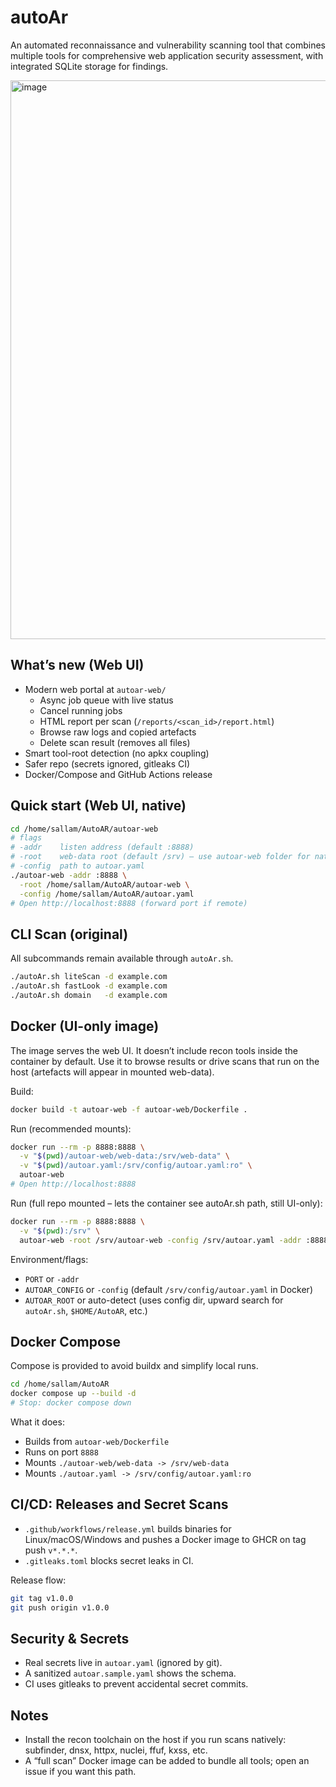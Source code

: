 # autoAr

An automated reconnaissance and vulnerability scanning tool that combines multiple tools for comprehensive web application security assessment, with integrated SQLite storage for findings.

<img width="1253" height="894" alt="image" src="https://github.com/user-attachments/assets/f139409c-c27d-4c6b-a0c3-218f8f9825d8" />


## What’s new (Web UI)
- Modern web portal at `autoar-web/`
  - Async job queue with live status
  - Cancel running jobs
  - HTML report per scan (`/reports/<scan_id>/report.html`)
  - Browse raw logs and copied artefacts
  - Delete scan result (removes all files)
- Smart tool-root detection (no apkx coupling)
- Safer repo (secrets ignored, gitleaks CI)
- Docker/Compose and GitHub Actions release

## Quick start (Web UI, native)
```bash
cd /home/sallam/AutoAR/autoar-web
# flags
# -addr    listen address (default :8888)
# -root    web-data root (default /srv) – use autoar-web folder for native
# -config  path to autoar.yaml
./autoar-web -addr :8888 \
  -root /home/sallam/AutoAR/autoar-web \
  -config /home/sallam/AutoAR/autoar.yaml
# Open http://localhost:8888 (forward port if remote)
```

## CLI Scan (original)
All subcommands remain available through `autoAr.sh`.

```bash
./autoAr.sh liteScan -d example.com
./autoAr.sh fastLook -d example.com
./autoAr.sh domain   -d example.com
```

## Docker (UI-only image)
The image serves the web UI. It doesn’t include recon tools inside the container by default. Use it to browse results or drive scans that run on the host (artefacts will appear in mounted web-data).

Build:
```bash
docker build -t autoar-web -f autoar-web/Dockerfile .
```
Run (recommended mounts):
```bash
docker run --rm -p 8888:8888 \
  -v "$(pwd)/autoar-web/web-data:/srv/web-data" \
  -v "$(pwd)/autoar.yaml:/srv/config/autoar.yaml:ro" \
  autoar-web
# Open http://localhost:8888
```
Run (full repo mounted – lets the container see autoAr.sh path, still UI-only):
```bash
docker run --rm -p 8888:8888 \
  -v "$(pwd):/srv" \
  autoar-web -root /srv/autoar-web -config /srv/autoar.yaml -addr :8888
```
Environment/flags:
- `PORT` or `-addr`
- `AUTOAR_CONFIG` or `-config` (default `/srv/config/autoar.yaml` in Docker)
- `AUTOAR_ROOT` or auto-detect (uses config dir, upward search for `autoAr.sh`, `$HOME/AutoAR`, etc.)

## Docker Compose
Compose is provided to avoid buildx and simplify local runs.
```bash
cd /home/sallam/AutoAR
docker compose up --build -d
# Stop: docker compose down
```
What it does:
- Builds from `autoar-web/Dockerfile`
- Runs on port `8888`
- Mounts `./autoar-web/web-data -> /srv/web-data`
- Mounts `./autoar.yaml -> /srv/config/autoar.yaml:ro`

## CI/CD: Releases and Secret Scans
- `.github/workflows/release.yml` builds binaries for Linux/macOS/Windows and pushes a Docker image to GHCR on tag push `v*.*.*`.
- `.gitleaks.toml` blocks secret leaks in CI.

Release flow:
```bash
git tag v1.0.0
git push origin v1.0.0
```

## Security & Secrets
- Real secrets live in `autoar.yaml` (ignored by git).
- A sanitized `autoar.sample.yaml` shows the schema.
- CI uses gitleaks to prevent accidental secret commits.

## Notes
- Install the recon toolchain on the host if you run scans natively: subfinder, dnsx, httpx, nuclei, ffuf, kxss, etc.
- A “full scan” Docker image can be added to bundle all tools; open an issue if you want this path. 
